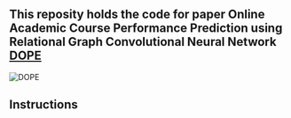 ## This reposity holds the code for paper Online Academic Course Performance Prediction using Relational Graph Convolutional Neural Network [DOPE](https://educationaldatamining.org/files/conferences/EDM2020/papers/paper_45.pdf) 

![DOPE](http://cse.msu.edu/~karimiha/images/dope.jpg)


## Instructions 

